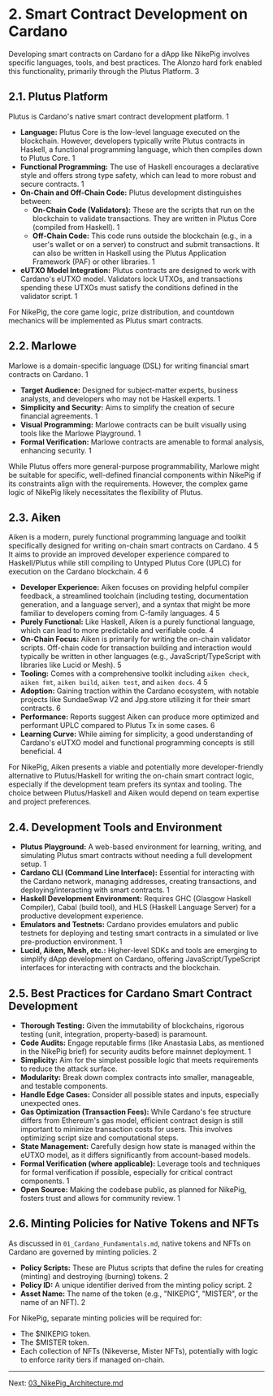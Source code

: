 # 2. Smart Contract Development on Cardano

Developing smart contracts on Cardano for a dApp like NikePig involves specific languages, tools, and best practices. The Alonzo hard fork enabled this functionality, primarily through the Plutus Platform. <mcreference link="https://coinmarketcap.com/alexandria/article/a-deep-dive-into-the-cardano-alonzo-hard-fork" index="3">3</mcreference>

## 2.1. Plutus Platform

Plutus is Cardano's native smart contract development platform. <mcreference link="https://www.antiersolutions.com/cardano-blockchain-development-a-comprehensive-guide/" index="1">1</mcreference>

*   **Language:** Plutus Core is the low-level language executed on the blockchain. However, developers typically write Plutus contracts in Haskell, a functional programming language, which then compiles down to Plutus Core. <mcreference link="https://www.antiersolutions.com/cardano-blockchain-development-a-comprehensive-guide/" index="1">1</mcreference>
*   **Functional Programming:** The use of Haskell encourages a declarative style and offers strong type safety, which can lead to more robust and secure contracts. <mcreference link="https://www.antiersolutions.com/cardano-blockchain-development-a-comprehensive-guide/" index="1">1</mcreference>
*   **On-Chain and Off-Chain Code:** Plutus development distinguishes between:
    *   **On-Chain Code (Validators):** These are the scripts that run on the blockchain to validate transactions. They are written in Plutus Core (compiled from Haskell). <mcreference link="https://www.antiersolutions.com/cardano-blockchain-development-a-comprehensive-guide/" index="1">1</mcreference>
    *   **Off-Chain Code:** This code runs outside the blockchain (e.g., in a user's wallet or on a server) to construct and submit transactions. It can also be written in Haskell using the Plutus Application Framework (PAF) or other libraries. <mcreference link="https://www.antiersolutions.com/cardano-blockchain-development-a-comprehensive-guide/" index="1">1</mcreference>
*   **eUTXO Model Integration:** Plutus contracts are designed to work with Cardano's eUTXO model. Validators lock UTXOs, and transactions spending these UTXOs must satisfy the conditions defined in the validator script. <mcreference link="https://www.antiersolutions.com/cardano-blockchain-development-a-comprehensive-guide/" index="1">1</mcreference>

For NikePig, the core game logic, prize distribution, and countdown mechanics will be implemented as Plutus smart contracts.

## 2.2. Marlowe

Marlowe is a domain-specific language (DSL) for writing financial smart contracts on Cardano. <mcreference link="https://www.antiersolutions.com/cardano-blockchain-development-a-comprehensive-guide/" index="1">1</mcreference>

*   **Target Audience:** Designed for subject-matter experts, business analysts, and developers who may not be Haskell experts. <mcreference link="https://www.antiersolutions.com/cardano-blockchain-development-a-comprehensive-guide/" index="1">1</mcreference>
*   **Simplicity and Security:** Aims to simplify the creation of secure financial agreements. <mcreference link="https://www.antiersolutions.com/cardano-blockchain-development-a-comprehensive-guide/" index="1">1</mcreference>
*   **Visual Programming:** Marlowe contracts can be built visually using tools like the Marlowe Playground. <mcreference link="https://www.antiersolutions.com/cardano-blockchain-development-a-comprehensive-guide/" index="1">1</mcreference>
*   **Formal Verification:** Marlowe contracts are amenable to formal analysis, enhancing security. <mcreference link="https://www.antiersolutions.com/cardano-blockchain-development-a-comprehensive-guide/" index="1">1</mcreference>

While Plutus offers more general-purpose programmability, Marlowe might be suitable for specific, well-defined financial components within NikePig if its constraints align with the requirements. However, the complex game logic of NikePig likely necessitates the flexibility of Plutus.

## 2.3. Aiken

Aiken is a modern, purely functional programming language and toolkit specifically designed for writing on-chain smart contracts on Cardano. <mcreference link="https://aiken-lang.org/" index="4">4</mcreference> <mcreference link="https://docs.aiken-lang.org/" index="5">5</mcreference> It aims to provide an improved developer experience compared to Haskell/Plutus while still compiling to Untyped Plutus Core (UPLC) for execution on the Cardano blockchain. <mcreference link="https://aiken-lang.org/" index="4">4</mcreference> <mcreference link="https://cexplorer.io/article/aiken-vs-plutustx-a-new-era-for-cardano-smart-contracts" index="6">6</mcreference>

*   **Developer Experience:** Aiken focuses on providing helpful compiler feedback, a streamlined toolchain (including testing, documentation generation, and a language server), and a syntax that might be more familiar to developers coming from C-family languages. <mcreference link="https://aiken-lang.org/" index="4">4</mcreference> <mcreference link="https://docs.aiken-lang.org/" index="5">5</mcreference>
*   **Purely Functional:** Like Haskell, Aiken is a purely functional language, which can lead to more predictable and verifiable code. <mcreference link="https://aiken-lang.org/" index="4">4</mcreference>
*   **On-Chain Focus:** Aiken is primarily for writing the on-chain validator scripts. Off-chain code for transaction building and interaction would typically be written in other languages (e.g., JavaScript/TypeScript with libraries like Lucid or Mesh). <mcreference link="https://docs.aiken-lang.org/" index="5">5</mcreference>
*   **Tooling:** Comes with a comprehensive toolkit including `aiken check`, `aiken fmt`, `aiken build`, `aiken test`, and `aiken docs`. <mcreference link="https://aiken-lang.org/" index="4">4</mcreference> <mcreference link="https://docs.aiken-lang.org/" index="5">5</mcreference>
*   **Adoption:** Gaining traction within the Cardano ecosystem, with notable projects like SundaeSwap V2 and Jpg.store utilizing it for their smart contracts. <mcreference link="https://cexplorer.io/article/aiken-vs-plutustx-a-new-era-for-cardano-smart-contracts" index="6">6</mcreference>
*   **Performance:** Reports suggest Aiken can produce more optimized and performant UPLC compared to Plutus Tx in some cases. <mcreference link="https://cexplorer.io/article/aiken-vs-plutustx-a-new-era-for-cardano-smart-contracts" index="6">6</mcreference>
*   **Learning Curve:** While aiming for simplicity, a good understanding of Cardano's eUTXO model and functional programming concepts is still beneficial. <mcreference link="https://aiken-lang.org/" index="4">4</mcreference>

For NikePig, Aiken presents a viable and potentially more developer-friendly alternative to Plutus/Haskell for writing the on-chain smart contract logic, especially if the development team prefers its syntax and tooling. The choice between Plutus/Haskell and Aiken would depend on team expertise and project preferences.

## 2.4. Development Tools and Environment

*   **Plutus Playground:** A web-based environment for learning, writing, and simulating Plutus smart contracts without needing a full development setup. <mcreference link="https://www.antiersolutions.com/cardano-blockchain-development-a-comprehensive-guide/" index="1">1</mcreference>
*   **Cardano CLI (Command Line Interface):** Essential for interacting with the Cardano network, managing addresses, creating transactions, and deploying/interacting with smart contracts. <mcreference link="https://www.antiersolutions.com/cardano-blockchain-development-a-comprehensive-guide/" index="1">1</mcreference>
*   **Haskell Development Environment:** Requires GHC (Glasgow Haskell Compiler), Cabal (build tool), and HLS (Haskell Language Server) for a productive development experience.
*   **Emulators and Testnets:** Cardano provides emulators and public testnets for deploying and testing smart contracts in a simulated or live pre-production environment. <mcreference link="https://www.antiersolutions.com/cardano-blockchain-development-a-comprehensive-guide/" index="1">1</mcreference>
*   **Lucid, Aiken, Mesh, etc.:** Higher-level SDKs and tools are emerging to simplify dApp development on Cardano, offering JavaScript/TypeScript interfaces for interacting with contracts and the blockchain.

## 2.5. Best Practices for Cardano Smart Contract Development

*   **Thorough Testing:** Given the immutability of blockchains, rigorous testing (unit, integration, property-based) is paramount.
*   **Code Audits:** Engage reputable firms (like Anastasia Labs, as mentioned in the NikePig brief) for security audits before mainnet deployment. <mcreference link="https://www.antiersolutions.com/cardano-blockchain-development-a-comprehensive-guide/" index="1">1</mcreference>
*   **Simplicity:** Aim for the simplest possible logic that meets requirements to reduce the attack surface.
*   **Modularity:** Break down complex contracts into smaller, manageable, and testable components.
*   **Handle Edge Cases:** Consider all possible states and inputs, especially unexpected ones.
*   **Gas Optimization (Transaction Fees):** While Cardano's fee structure differs from Ethereum's gas model, efficient contract design is still important to minimize transaction costs for users. This involves optimizing script size and computational steps.
*   **State Management:** Carefully design how state is managed within the eUTXO model, as it differs significantly from account-based models.
*   **Formal Verification (where applicable):** Leverage tools and techniques for formal verification if possible, especially for critical contract components. <mcreference link="https://www.antiersolutions.com/cardano-blockchain-development-a-comprehensive-guide/" index="1">1</mcreference>
*   **Open Source:** Making the codebase public, as planned for NikePig, fosters trust and allows for community review. <mcreference link="https://www.antiersolutions.com/cardano-blockchain-development-a-comprehensive-guide/" index="1">1</mcreference>

## 2.6. Minting Policies for Native Tokens and NFTs

As discussed in `01_Cardano_Fundamentals.md`, native tokens and NFTs on Cardano are governed by minting policies. <mcreference link="https://docs.cardano.org/native-tokens/learn/" index="2">2</mcreference>

*   **Policy Scripts:** These are Plutus scripts that define the rules for creating (minting) and destroying (burning) tokens. <mcreference link="https://docs.cardano.org/native-tokens/learn/" index="2">2</mcreference>
*   **Policy ID:** A unique identifier derived from the minting policy script. <mcreference link="https://docs.cardano.org/native-tokens/learn/" index="2">2</mcreference>
*   **Asset Name:** The name of the token (e.g., "NIKEPIG", "MISTER", or the name of an NFT). <mcreference link="https://docs.cardano.org/native-tokens/learn/" index="2">2</mcreference>

For NikePig, separate minting policies will be required for:
*   The $NIKEPIG token.
*   The $MISTER token.
*   Each collection of NFTs (Nikeverse, Mister NFTs), potentially with logic to enforce rarity tiers if managed on-chain.

---

Next: [03_NikePig_Architecture.md](./03_NikePig_Architecture.md)